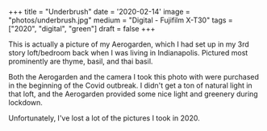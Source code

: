 +++
title = "Underbrush"
date = '2020-02-14'
image = "photos/underbrush.jpg"
medium = "Digital - Fujifilm X-T30"
tags = ["2020", "digital", "green"]
draft = false 
+++

This is actually a picture of my Aerogarden, which I had set up in my 3rd story loft/bedroom back when I was living in
Indianapolis. Pictured most prominently are thyme, basil, and thai basil.

Both the Aerogarden and the camera I took this photo with were purchased in the beginning of the Covid outbreak.
I didn't get a ton of natural light in that loft, and the Aerogarden provided some nice light and greenery during
lockdown.

Unfortunately, I've lost a lot of the pictures I took in 2020.